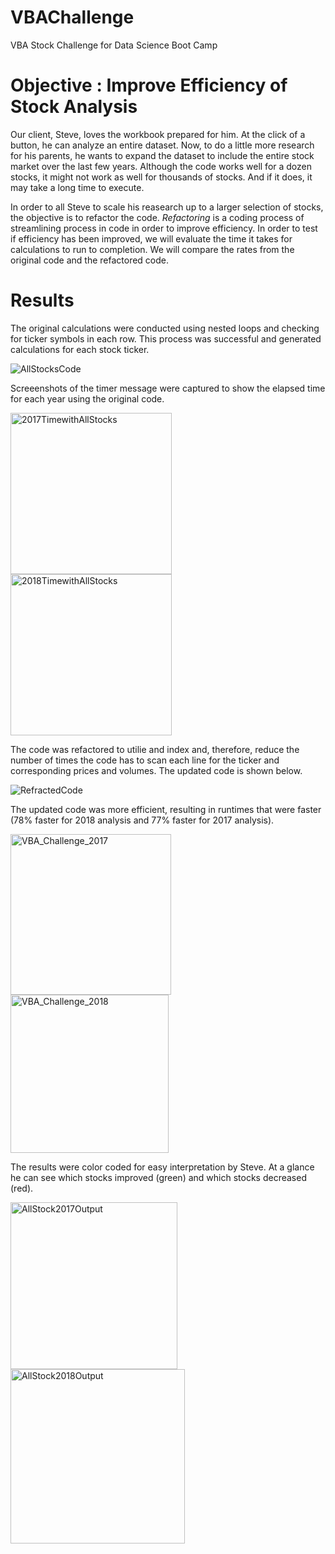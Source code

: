 # VBAChallenge
VBA Stock Challenge for Data Science Boot Camp


# Objective : Improve Efficiency of Stock Analysis

Our client, Steve, loves the workbook prepared for him. At the click of a button, he can analyze an entire dataset. Now, to do a little more research for his parents, he wants to expand the dataset to include the entire stock market over the last few years. Although the code works well for a dozen stocks, it might not work as well for thousands of stocks. And if it does, it may take a long time to execute.

In order to all Steve to scale his reasearch up to a larger selection of stocks, the objective is to refactor the code.  *Refactoring* is a coding process of streamlining process in code in order to improve efficiency.  In order to test if efficiency has been improved, we will evaluate the time it takes for calculations to run to completion.  We will compare the rates from the original code and the refactored code. 

# Results

The original calculations were conducted using nested loops and checking for ticker symbols in each row.  This process was successful and generated calculations for each stock ticker.  

![AllStocksCode](https://user-images.githubusercontent.com/98054953/158203209-418df9cd-956a-4af1-b067-f851069246a5.png)

Screeenshots of the timer message were captured to show the elapsed time for each year using the original code. 

<img width = "258" alt="2017TimewithAllStocks" src="https://user-images.githubusercontent.com/98054953/158035849-f6a030f1-aca4-43bd-bf1b-c7e987f8613b.png"> <img width="258" alt="2018TimewithAllStocks" src="https://user-images.githubusercontent.com/98054953/158035754-e9093bc2-e539-4567-a340-0b003c258ae0.png"> 

The code was refactored to utilie and index and, therefore, reduce the number of times the code has to scan each line for the ticker and corresponding prices and volumes. The updated code is shown below. 

![RefractedCode](https://user-images.githubusercontent.com/98054953/158204058-9ef5f0b8-4701-4e83-a4d0-3f77684daec7.png)

The updated code was more efficient, resulting in runtimes that were faster (78% faster for 2018 analysis and 77% faster for 2017 analysis). 

<img width="257" alt="VBA_Challenge_2017" src="https://user-images.githubusercontent.com/98054953/158204227-d94cbc97-de4a-4bf5-a050-c90689cd8569.png"> <img width="253" alt="VBA_Challenge_2018" src="https://user-images.githubusercontent.com/98054953/158204229-84f1d7f2-c3fd-48d4-b2c0-b1f0bc4d6540.png">

The results were color coded for easy interpretation by Steve.  At a glance he can see which stocks improved (green) and which stocks decreased (red). 

<img width="267" alt="AllStock2017Output" src="https://user-images.githubusercontent.com/98054953/158035813-65f9cdcb-d2dd-44b9-a11f-edb5953458c5.png"> <img width="279" alt="AllStock2018Output" src="https://user-images.githubusercontent.com/98054953/158206529-8f023da1-1899-4248-a55d-3f229a88f8dc.png">



